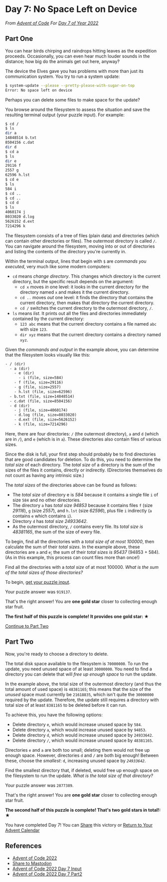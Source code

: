# Day 7: No Space Left on Device

*From [Advent of Code][advent-code-22]*
*For [Day 7 of Year 2022][advent-code-22-day-7]*

## Part One

You can hear birds chirping and raindrops hitting leaves as the expedition proceeds.
Occasionally,
you can even hear much louder sounds in the distance;
how big do the animals get out here, anyway?

The device the Elves gave you has problems with more than just its communication system.
You try to run a system update:

```sh
$ system-update --please --pretty-please-with-sugar-on-top
Error: No space left on device
```

Perhaps you can delete some files to make space for the update?

You browse around the filesystem to assess the situation and
save the resulting terminal output (your puzzle input).
For example:

```sh
$ cd /
$ ls
dir a
14848514 b.txt
8504156 c.dat
dir d
$ cd a
$ ls
dir e
29116 f
2557 g
62596 h.lst
$ cd e
$ ls
584 i
$ cd ..
$ cd ..
$ cd d
$ ls
4060174 j
8033020 d.log
5626152 d.ext
7214296 k
```

The filesystem consists of a tree of files (plain data) and
directories (which can contain other directories or files).
The outermost directory is called `/`.
You can navigate around the filesystem,
moving into or out of directories and
listing the contents of the directory you're currently in.

Within the terminal output,
lines that begin with `$` are *commands you executed*,
very much like some modern computers:

- `cd` means *change directory*.
This changes which directory is the current directory,
but the specific result depends on the argument:
  - `cd x` moves *in* one level:
  it looks in the current directory for the directory named `x` and
  makes it the current directory.
  - `cd ..` moves *out* one level:
  it finds the directory that contains the current directory,
  then makes that directory the current directory.
  - `cd /` switches the current directory to the outermost directory, `/`.
- `ls` means *list*.
It prints out all the files and directories immediately contained by
the current directory:
  - `123 abc` means that the current directory contains
  a file named `abc` with size `123`.
  - `dir xyz` means that the current directory contains a directory named `xyz`.

Given the *commands and output* in the example above,
you can determine that the filesystem looks visually like this:

```txt
- / (dir)
  - a (dir)
    - e (dir)
      - i (file, size=584)
    - f (file, size=29116)
    - g (file, size=2557)
    - h.lst (file, size=62596)
  - b.txt (file, size=14848514)
  - c.dat (file, size=8504156)
  - d (dir)
    - j (file, size=4060174)
    - d.log (file, size=8033020)
    - d.ext (file, size=5626152)
    - k (file, size=7214296)
```

Here, there are four directories:
`/` (the outermost directory),
`a` and `d` (which are in `/`),
and `e` (which is in `a`).
These directories also contain files of various sizes.

Since the disk is full,
your first step should probably be to find directories that are
good candidates for deletion.
To do this,
you need to determine the *total size* of each directory.
The *total size* of a directory is the sum of the sizes of the files it contains,
directly or indirectly.
(Directories themselves do not count as having any intrinsic size.)

The *total sizes* of the directories above can be found as follows:

- The *total size* of directory e is *584*
because it contains a single file `i` of size `584` and no other directories.
- The directory `a` has *total size* *94853* because
it contains files `f` (size *29116*),
`g` (size *2557*),
and `h.lst` (size *62596*),
plus file `i` indirectly (`a` contains `e` which contains `i`).
- Directory `d` has *total size 24933642*.
- As the outermost directory, `/` contains every file.
Its *total size is 48381165*,
the sum of the size of every file.

To begin,
find all the directories with a *total size of at most 100000*,
then calculate the sum of their *total sizes*.
In the example above,
these directories are `a` and `e`;
the sum of their *total sizes is 95437* (94853 + 584).
(As in this example, this process can count files more than once!)

Find all the directories with a *total size* of at most 100000.
*What is the sum of the total sizes of those directories?*

To begin, [get your puzzle input][advent-code-22-day7-input].

Your puzzle answer was `919137`.

That's the right answer! You are **one gold star** closer to collecting enough star fruit.

**The first half of this puzzle is complete! It provides one gold star: ★**

[Continue to Part Two][advent-code-22-day7-part2]

## Part Two

Now, you're ready to choose a directory to delete.

The total disk space available to the filesystem is `70000000`.
To run the update,
you need unused space of at least `30000000`.
You need to find a directory you can delete that will
*free up enough space* to run the update.

In the example above,
the total size of the outermost directory
(and thus the total amount of used space) is `48381165`;
this means that the size of the *unused* space must currently be `21618835`,
which isn't quite the `30000000` required by the update.
Therefore,
the update still requires a directory with total size of at least `8381165` to
be deleted before it can run.

To achieve this, you have the following options:

- Delete directory `e`, which would increase unused space by `584`.
- Delete directory `a`, which would increase unused space by `94853`.
- Delete directory `d`, which would increase unused space by `24933642`.
- Delete directory `/`, which would increase unused space by `48381165`.

Directories `e` and `a` are both too small;
deleting them would not free up enough space.
However,
directories `d` and `/` are both big enough!
Between these,
choose the *smallest*:
`d`, increasing unused space by *`24933642`*.

Find the smallest directory that,
if deleted,
would free up enough space on the filesystem to run the update.
*What is the total size of that directory?*

Your puzzle answer was `2877389`.

That's the right answer! You are **one gold star** closer to collecting enough star fruit.

**The second half of this puzzle is complete! That's two gold stars in total!: ★**

You have completed Day 7! You can [Share][advent-share-mastodon] this victory or
[Return to Your Advent Calendar][advent-code-22]

## References

- [Advent of Code 2022][advent-code-22]
- [Share to Mastodon][advent-share-mastodon]
- [Advent of Code 2022 Day 7 Input][advent-code-22-day7-input]
- [Advent of Code 2022 Day 7 Part2][advent-code-22-day7-part2]

<!-- Hidden Reference Links Below Here -->
[advent-code-22]: https://adventofcode.com/2022 "Advent of Code 2022"
[advent-code-22-day-7]: https://adventofcode.com/2022/day/7
[advent-share-mastodon]: https://fosstodon.org/share?text=I+just+completed+%22Rock+Paper+Scissors%22+%2D+Day+2+%2D+Advent+of+Code+2022+%23AdventOfCode+https%3A%2F%2Fadventofcode%2Ecom%2F2022%2Fday%2F2 "Share to Mastodon"
[advent-code-22-day7-input]: https://adventofcode.com/2022/day/7/input "Advent of Code 2022 Day 7 Input"
[advent-code-22-day7-part2]: https://adventofcode.com/2022/day/7#part2 "Advent of Code 2022 Day 7 Part2"
